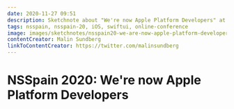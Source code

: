 ```yaml
---
date: 2020-11-27 09:51
description: Sketchnote about "We're now Apple Platform Developers" at NSSpain 2020
tags: nsspain, nsspain-20, iOS, swiftui, online-conference
image: images/sketchnotes/nsspain20-we-are-now-apple-platform-developers-small.jpg
contentCreator: Malin Sundberg
linkToContentCreator: https://twitter.com/malinsundberg
---
```


# NSSpain 2020: We're now Apple Platform Developers
